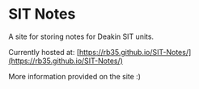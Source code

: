 # SIT Notes
A site for storing notes for Deakin SIT units.

Currently hosted at: [https://rb35.github.io/SIT-Notes/](https://rb35.github.io/SIT-Notes/)

More information provided on the site :)
